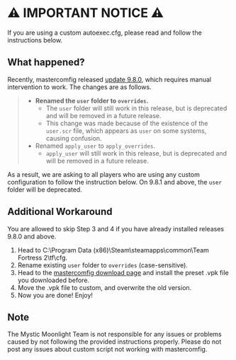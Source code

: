 # ⚠️ IMPORTANT NOTICE ⚠️
If you are using a custom autoexec.cfg, please read and follow the instructions below.

## What happened?
Recently, mastercomfig released [update 9.8.0](https://github.com/mastercomfig/mastercomfig/releases/tag/9.8.0), which requires manual intervention to work. The changes are as follows.

> * **Renamed the `user` folder to `overrides`.**
>   * The `user` folder will still work in this release, but is deprecated and will be removed in a future release.
>   * This change was made because of the existence of the `user.scr` file, which appears as `user` on some systems, causing confusion.
> * Renamed `apply_user` to `apply_overrides`.
>   * `apply_user` will still work in this release, but is deprecated and will be removed in a future release.

As a result, we are asking to all players who are using any custom configuration to follow the instruction below. On 9.8.1 and above, the `user` folder will be deprecated.

## Additional Workaround
You are allowed to skip Step 3 and 4 if you have already installed releases 9.8.0 and above.

1. Head to C:\Program Data (x86)\Steam\steamapps\common\Team Fortress 2\tf\cfg.
2. Rename existing `user` folder to `overrides` (case-sensitive).
3. Head to the [mastercomfig download page](https://mastercomfig.com/app) and install the preset .vpk file you downloaded before.
4. Move the .vpk file to custom, and overwrite the old version.
5. Now you are done! Enjoy!

## Note
The Mystic Moonlight Team is not responsible for any issues or problems caused by not following the provided instructions properly. Please do not post any issues about custom script not working with mastercomfig.
